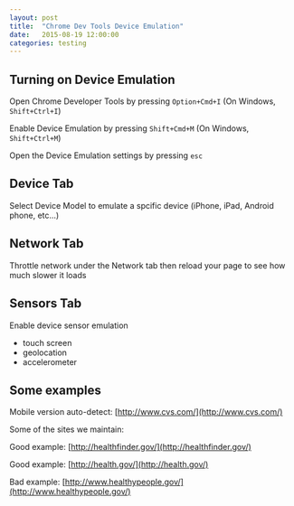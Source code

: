 ```yaml
---
layout: post
title:  "Chrome Dev Tools Device Emulation"
date:   2015-08-19 12:00:00
categories: testing
---
```


Turning on Device Emulation
---------------------------
Open Chrome Developer Tools by pressing `Option+Cmd+I` (On Windows, `Shift+Ctrl+I`)

Enable Device Emulation by pressing `Shift+Cmd+M` (On Windows, `Shift+Ctrl+M`)

Open the Device Emulation settings by pressing `esc`

Device Tab
----------
Select Device Model to emulate a spcific device (iPhone, iPad, Android phone, etc...)

Network Tab
-----------
Throttle network under the Network tab then reload your page to see how much slower it loads

Sensors Tab
-----------
Enable device sensor emulation

  * touch screen
  * geolocation
  * accelerometer

Some examples
-------------

Mobile version auto-detect: [http://www.cvs.com/](http://www.cvs.com/)

Some of the sites we maintain:

Good example: [http://healthfinder.gov/](http://healthfinder.gov/)

Good example: [http://health.gov/](http://health.gov/)

Bad example: [http://www.healthypeople.gov/](http://www.healthypeople.gov/)
